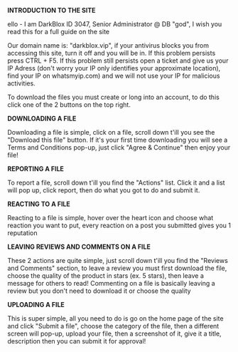 **INTRODUCTION TO THE SITE**

ello - I am DarkBlox ID 3047, Senior Administrator @ DB "god", I wish you read this for a full guide on the site

Our domain name is: "darkblox.vip", if your antivirus blocks you from accessing this site, turn it off and you will be in. If this problem persists press CTRL + F5. If this problem still persists open a ticket and give us your IP Adress (don't worry your IP only identifies your approximate location), find your IP on whatsmyip.com) and we will not use your IP for malicious activities.

To download the files you must create or long into an account, to do this click one of the 2 buttons on the top right.

**DOWNLOADING A FILE**

Downloading a file is simple, click on a file, scroll down t'ill you see the "Download this file" button.
If it's your first time downloading you will see a Terms and Conditions pop-up, just click "Agree & Continue" then enjoy your file!

**REPORTING A FILE**

To report a file, scroll down t'ill you find the "Actions" list. Click it and a list will pop up, click report, then do what you got to do and submit it.

**REACTING TO A FILE**

Reacting to a file is simple, hover over the heart icon and choose what reaction you want to put, every reaction on a post you submitted gives you 1 reputation

**LEAVING REVIEWS AND COMMENTS ON A FILE**

These 2 actions are quite simple, just scroll down t'ill you find the "Reviews and Comments" section, to leave a review you must first download the file, choose the quality of the product in stars (ex. 5 stars), then leave a message for others to read!
Commenting on a file is basically leaving a review but you don't need to download it or choose the quality

**UPLOADING A FILE**

This is super simple, all you need to do is go on the home page of the site and click "Submit a file", choose the category of the file, then a different screen will pop-up, upload your file, then a screenshot of it, give it a title, description then you can submit it for approval!
